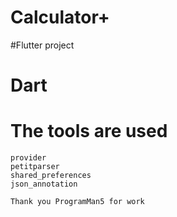 # **Calculator+**

#Flutter project

# Dart



# The tools are used
    provider
    petitparser
    shared_preferences
    json_annotation

    Thank you ProgramMan5 for work
